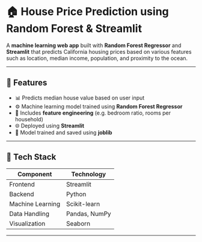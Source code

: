 # 🏠 House Price Prediction using Random Forest & Streamlit

A **machine learning web app** built with **Random Forest Regressor** and **Streamlit** that predicts California housing prices based on various features such as location, median income, population, and proximity to the ocean.

---

## 🚀 Features

- 📊 Predicts median house value based on user input  
- ⚙️ Machine learning model trained using **Random Forest Regressor**  
- 🧠 Includes **feature engineering** (e.g. bedroom ratio, rooms per household)  
- 🌐 Deployed using **Streamlit**  
- 💾 Model trained and saved using **joblib**

---

## 🧩 Tech Stack

| Component | Technology |
|------------|-------------|
| Frontend | Streamlit |
| Backend | Python |
| Machine Learning | Scikit-learn |
| Data Handling | Pandas, NumPy |
| Visualization | Seaborn |

---


